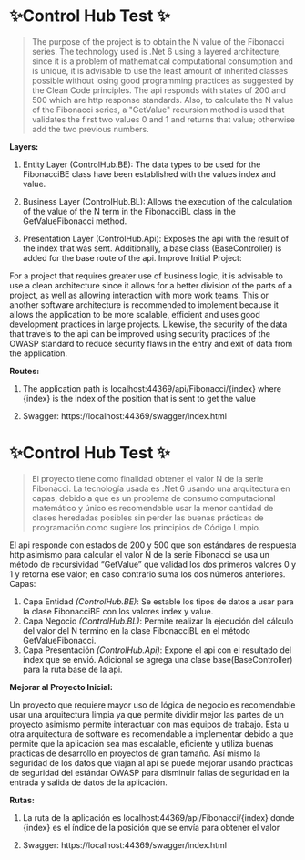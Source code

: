 # ✨Control Hub Test ✨


> The purpose of the project is to obtain the N value of the Fibonacci
> series. The technology used is .Net 6 using a layered architecture,
> since it is a problem of mathematical computational consumption and is
> unique, it is advisable to use the least amount of inherited classes
> possible without losing good programming practices as suggested by the
> Clean Code principles. The api responds with states of 200 and 500
> which are http response standards. Also, to calculate the N value of
> the Fibonacci series, a "GetValue" recursion method is used that
> validates the first two values ​​0 and 1 and returns that value;
> otherwise add the two previous numbers.

**Layers:**

 1. Entity Layer (ControlHub.BE): The data types to be used for the FibonacciBE class have been established with the values ​​index and value.

 1. Business Layer (ControlHub.BL): Allows the execution of the calculation of the value of the N term in the FibonacciBL class in the GetValueFibonacci method.

 1. Presentation Layer (ControlHub.Api): Exposes the api with the result of the index that was sent. Additionally, a base class (BaseController) is added for the base route of the api.
Improve Initial Project:

For a project that requires greater use of business logic, it is advisable to use a clean architecture since it allows for a better division of the parts of a project, as well as allowing interaction with more work teams. This or another software architecture is recommended to implement because it allows the application to be more scalable, efficient and uses good development practices in large projects.
Likewise, the security of the data that travels to the api can be improved using security practices of the OWASP standard to reduce security flaws in the entry and exit of data from the application.

**Routes:**

 1. The application path is localhost:44369/api/Fibonacci/{index} where {index} is the index of the position that is sent to get the value

 1. Swagger: https://localhost:44369/swagger/index.html



# ✨Control Hub Test ✨

> El proyecto tiene como finalidad obtener el valor N de la serie
> Fibonacci. La tecnología usada es .Net 6 usando una arquitectura en
> capas, debido a que es un problema de consumo computacional matemático
> y único es recomendable usar la menor cantidad de clases heredadas
> posibles sin perder las buenas prácticas de programación como sugiere
> los principios de Código Limpio.

El api responde con estados de 200 y 500 que son estándares de respuesta http asimismo para calcular el valor N de la serie Fibonacci se usa un método de recursividad “GetValue” que validad los dos primeros valores 0 y 1 y retorna ese valor; en caso contrario suma los dos números anteriores.
Capas:

 1. Capa Entidad *(ControlHub.BE)*: Se estable los tipos de datos a usar
    para la clase FibonacciBE con los valores index y value.
 2. Capa Negocio *(ControlHub.BL)*: Permite realizar la ejecución del cálculo del valor del N termino en la clase FibonacciBL en el método GetValueFibonacci.
 3. Capa Presentación *(ControlHub.Api)*: Expone el api con el resultado del index que se envió. Adicional se agrega una clase base(BaseController) para la ruta base de la api.
 
**Mejorar al Proyecto Inicial:**

Un proyecto que requiere mayor uso de lógica de negocio es recomendable usar una arquitectura limpia ya que permite dividir mejor las partes de un proyecto asimismo permite interactuar con mas equipos de trabajo. Esta u otra arquitectura de software es recomendable a implementar debido a que permite que la aplicación sea mas escalable, eficiente y utiliza buenas practicas de desarrollo en proyectos de gran tamaño.
Así mismo la seguridad de los datos que viajan al api se puede mejorar usando prácticas de seguridad del estándar OWASP para disminuir fallas de seguridad en la entrada y salida de datos de la aplicación.

**Rutas:**

 1. La ruta de la aplicación es localhost:44369/api/Fibonacci/{index} donde {index} es el índice de la posición que se envía para obtener el valor

 1. Swagger: https://localhost:44369/swagger/index.html
